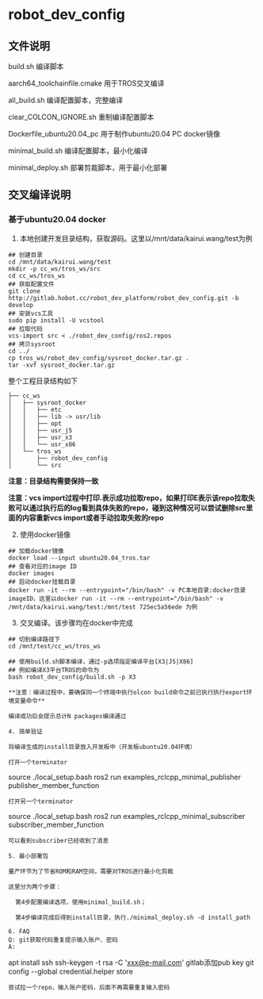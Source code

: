 # robot_dev_config
## 文件说明

build.sh 编译脚本

aarch64_toolchainfile.cmake 用于TROS交叉编译

all_build.sh 编译配置脚本，完整编译

clear_COLCON_IGNORE.sh 重制编译配置脚本

Dockerfile_ubuntu20.04_pc 用于制作ubuntu20.04 PC docker镜像

minimal_build.sh 编译配置脚本，最小化编译

minimal_deploy.sh 部署剪裁脚本，用于最小化部署

## 交叉编译说明
### 基于ubuntu20.04 docker
1. 本地创建开发目录结构，获取源码。这里以/mnt/data/kairui.wang/test为例
```
## 创建目录
cd /mnt/data/kairui.wang/test
mkdir -p cc_ws/tros_ws/src
cd cc_ws/tros_ws
## 获取配置文件
git clone http://gitlab.hobot.cc/robot_dev_platform/robot_dev_config.git -b develop
## 安装vcs工具
sudo pip install -U vcstool 
## 拉取代码
vcs-import src < ./robot_dev_config/ros2.repos 
## 拷贝sysroot
cd ../
cp tros_ws/robot_dev_config/sysroot_docker.tar.gz .
tar -xvf sysroot_docker.tar.gz
```
整个工程目录结构如下
```
├── cc_ws
│   ├── sysroot_docker
│   │   ├── etc
│   │   ├── lib -> usr/lib
│   │   ├── opt
│   │   ├── usr_j5
│   │   ├── usr_x3
│   │   └── usr_x86
│   └── tros_ws
│       ├── robot_dev_config
│       └── src
```
**注意：目录结构需要保持一致**

**注意：vcs import过程中打印.表示成功拉取repo，如果打印E表示该repo拉取失败可以通过执行后的log看到具体失败的repo，碰到这种情况可以尝试删除src里面的内容重新vcs import或者手动拉取失败的repo**

2. 使用docker镜像
```
## 加载docker镜像
docker load --input ubuntu20.04_tros.tar
## 查看对应的image ID
docker images
## 启动docker挂载目录
docker run -it --rm --entrypoint="/bin/bash" -v PC本地目录:docker目录 imageID，这里以docker run -it --rm --entrypoint="/bin/bash" -v /mnt/data/kairui.wang/test:/mnt/test 725ec5a56ede 为例
```

3. 交叉编译。该步骤均在docker中完成
```
## 切到编译路径下
cd /mnt/test/cc_ws/tros_ws

## 使用build.sh脚本编译，通过-p选项指定编译平台[X3|J5|X86]
## 例如编译X3平台TROS的命令为
bash robot_dev_config/build.sh -p X3

**注意：编译过程中，要确保同一个终端中执行olcon build命令之前已执行执行export环境变量命令**

编译成功后会提示总计N packages编译通过

4. 简单验证

将编译生成的install目录放入开发板中（开发板ubuntu20.04环境）

打开一个terminator
```
source ./local_setup.bash
ros2 run examples_rclcpp_minimal_publisher publisher_member_function
```
打开另一个terminator
```
source ./local_setup.bash
ros2 run examples_rclcpp_minimal_subscriber subscriber_member_function
```
可以看到subscriber已经收到了消息

5. 最小部署包

量产环节为了节省ROM和RAM空间，需要对TROS进行最小化剪裁

这里分为两个步骤：

  第4步配置编译选项，使用minimal_build.sh；

  第4步编译完成后得到install目录，执行./minimal_deploy.sh -d install_path

6. FAQ
Q: git获取代码重复提示输入账户、密码
A: 
```
apt install ssh
ssh-keygen -t rsa -C 'xxx@e-mail.com'
gitlab添加pub key
git config --global credential.helper store
```
尝试拉一个repo，输入账户密码，后面不再需要重复输入密码
